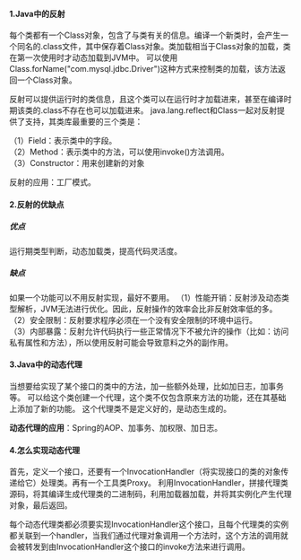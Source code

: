 #### 1.Java中的反射
每个类都有一个Class对象，包含了与类有关的信息。编译一个新类时，会产生一个同名的.class文件，其中保存着Class对象。类加载相当于Class对象的加载，类在第一次使用时才动态加载到JVM中。
可以使用Class.forName("com.mysql.jdbc.Driver")这种方式来控制类的加载，该方法返回一个Class对象。

反射可以提供运行时的类信息，且这个类可以在运行时才加载进来，甚至在编译时期该类的.class不存在也可以加载进来。
java.lang.reflect和Class一起对反射提供了支持，其类库最重要的三个类是：

（1）Field：表示类中的字段。  
（2）Method：表示类中的方法，可以使用invoke()方法调用。  
（3）Constructor：用来创建新的对象  

反射的应用：工厂模式。

#### 2.反射的优缺点
##### 优点
运行期类型判断，动态加载类，提高代码灵活度。

##### 缺点
如果一个功能可以不用反射实现，最好不要用。
（1）性能开销：反射涉及动态类型解析，JVM无法进行优化。因此，反射操作的效率会比非反射效率低的多。  
（2）安全限制：反射要求程序必须在一个没有安全限制的环境中运行。  
（3）内部暴露：反射允许代码执行一些正常情况下不被允许的操作（比如：访问私有属性和方法），所以使用反射可能会导致意料之外的副作用。

#### 3.Java中的动态代理
当想要给实现了某个接口的类中的方法，加一些额外处理，比如加日志，加事务等。
可以给这个类创建一个代理，这个类不仅包含原来方法的功能，还在其基础上添加了新的功能。
这个代理类不是定义好的，是动态生成的。

**动态代理的应用**：Spring的AOP、加事务、加权限、加日志。

#### 4.怎么实现动态代理
首先，定义一个接口，还要有一个InvocationHandler（将实现接口的类的对象传递给它）处理类。再有一个工具类Proxy。
利用InvocationHandler，拼接代理类源码，将其编译生成代理类的二进制码，利用加载器加载，并将其实例化产生代理对象，最后返回。

每个动态代理类都必须要实现InvocationHandler这个接口，且每个代理类的实例都关联到一个handler，当我们通过代理对象调用一个方法时，这个方法的调用就会被转发到由InvocationHandler这个接口的invoke方法来进行调用。







